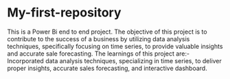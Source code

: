 # My-first-repository
This is a Power Bi end to end project.
The objective of this project is to contribute to the success of a business by utilizing data analysis techniques, specifically focusing on time series, to provide valuable insights and accurate sale forecasting.
The learnings of this project are:- Incorporated data analysis techniques, specializing in time series, to deliver proper insights, accurate sales forecasting, and interactive dashboard.
